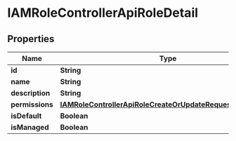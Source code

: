 

# IAMRoleControllerApiRoleDetail


## Properties

| Name | Type | Description | Notes |
|------------ | ------------- | ------------- | -------------|
|**id** | **String** |  |  [optional] |
|**name** | **String** |  |  [optional] |
|**description** | **String** |  |  [optional] |
|**permissions** | [**IAMRoleControllerApiRoleCreateOrUpdateRequestPermissions**](IAMRoleControllerApiRoleCreateOrUpdateRequestPermissions.md) |  |  [optional] |
|**isDefault** | **Boolean** |  |  [optional] |
|**isManaged** | **Boolean** |  |  [optional] |



